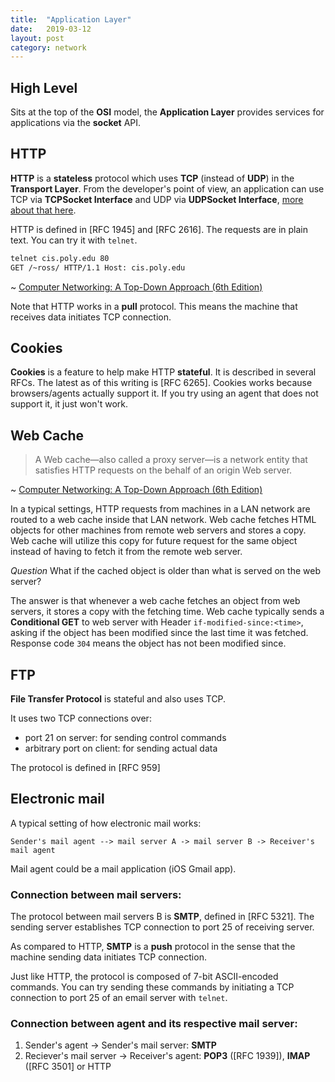 ```yaml
---
title:  "Application Layer"
date:   2019-03-12
layout: post
category: network
---
```


## High Level

Sits at the top of the **OSI** model, the **Application Layer** provides services for applications via the **socket** API.

## HTTP

**HTTP** is a **stateless** protocol which uses **TCP** (instead of **UDP**) in the **Transport Layer**. From the developer's point of view, an application can use TCP via **TCPSocket Interface** and UDP via **UDPSocket Interface**, [more about that here](https://www.w3.org/2012/sysapps/tcp-udp-sockets/#interface-tcpsocket).

HTTP is defined in [RFC 1945] and [RFC 2616]. The requests are in plain text. You can try it with `telnet`.

```bash
telnet cis.poly.edu 80
GET /~ross/ HTTP/1.1 Host: cis.poly.edu
```
~ [Computer Networking: A Top-Down Approach (6th Edition)](https://www.amazon.com/Computer-Networking-Top-Down-Approach-6th/dp/0132856204)

Note that HTTP works in a **pull** protocol. This means the machine that receives data initiates TCP connection.  

## Cookies

**Cookies** is a feature to help make HTTP **stateful**. It is described in several RFCs. The latest as of this writing is [RFC 6265]. Cookies works because browsers/agents actually support it. If you try using an agent that does not support it, it just won't work.

## Web Cache

> A Web cache—also called a proxy server—is a network entity that satisfies HTTP requests on the behalf of an origin Web server.

~ [Computer Networking: A Top-Down Approach (6th Edition)](https://www.amazon.com/Computer-Networking-Top-Down-Approach-6th/dp/0132856204)

In a typical settings, HTTP requests from machines in a LAN network are routed to a web cache inside that LAN network. Web cache fetches HTML objects for other machines from remote web servers and stores a copy. Web cache will utilize this copy for future request for the same object instead of having to fetch it from the remote web server.

*Question* What if the cached object is older than what is served on the web server?

The answer is that whenever a web cache fetches an object from web servers, it stores a copy with the fetching time. Web cache typically sends a **Conditional GET** to web server with Header `if-modified-since:<time>`, asking if the object has been modified since the last time it was fetched. Response code `304` means the object has not been modified since.

## FTP

**File Transfer Protocol** is stateful and also uses TCP. 

It uses two TCP connections over:
* port 21 on server: for sending control commands
* arbitrary port on client: for sending actual data

The protocol is defined in [RFC 959]

## Electronic mail

A typical setting of how electronic mail works:

```
Sender's mail agent --> mail server A -> mail server B -> Receiver's mail agent
```

Mail agent could be a mail application (iOS Gmail app). 

### Connection between mail servers:
The protocol between mail servers B is **SMTP**, defined in [RFC 5321]. The sending server establishes TCP connection to port 25 of receiving server.

As compared to HTTP, **SMTP** is a **push** protocol in the sense that the machine sending data initiates TCP connection.

Just like HTTP, the protocol is composed of 7-bit ASCII-encoded commands. You can try sending these commands by initiating a TCP connection to port 25 of an email server with `telnet`.

### Connection between agent and its respective mail server:

1. Sender's agent -> Sender's mail server: **SMTP**
2. Reciever's mail server -> Receiver's agent: **POP3** ([RFC 1939]), **IMAP** ([RFC 3501] or HTTP